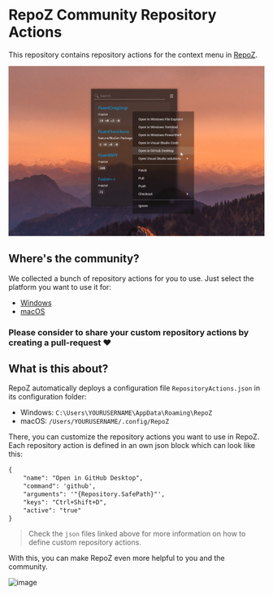 # RepoZ Community Repository Actions

This repository contains repository actions for the context menu in [RepoZ](https://github.com/awaescher/RepoZ).

![RepoZ](RepoZ.png)

## Where's the community?

We collected a bunch of repository actions for you to use. Just select the platform you want to use it for:
- [Windows](Windows/RepositoryActions.json)
- [macOS](macOS/RepositoryActions.json)

### Please consider to share your custom repository actions by creating a pull-request :heart:

## What is this about?

RepoZ automatically deploys a configuration file `RepositoryActions.json` in its configuration folder:

- Windows: `C:\Users\YOURUSERNAME\AppData\Roaming\RepoZ`
- macOS: `/Users/YOURUSERNAME/.config/RepoZ`

There, you can customize the repository actions you want to use in RepoZ. Each repository action is defined in an own json block which can look like this:

```
{
    "name": "Open in GitHub Desktop",
    "command": 'github',
    "arguments": '"{Repository.SafePath}"',  
    "keys": "Ctrl+Shift+D",
    "active": "true"
}
```

> Check the `json` files linked above for more information on how to define custom repository actions.

With this, you can make RepoZ even more helpful to you and the community.

![image](https://user-images.githubusercontent.com/3630638/109568643-7f7f1100-7ae7-11eb-85e5-e99e5d490248.png)




